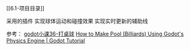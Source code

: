 [[6.1-项目目录]]

采用的插件
实现球体运动和碰撞效果
实现实时更新的辅助线

参考：
[godot小课36-打桌球](https://www.bilibili.com/video/BV1Rs4y1X7aW/)
[How to Make Pool (Billiards) Using Godot's Physics Engine | Godot Tutorial](https://www.youtube.com/watch?v=tgrDkFdEK0I)
